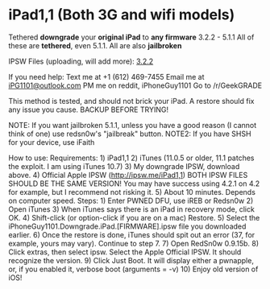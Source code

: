 # iPad1,1 (Both 3G and wifi models)
Tethered <b>downgrade</b> your <b>original iPad</b> to <b>any firmware</b> 3.2.2 - 5.1.1
All of these are <b>tethered</b>, even 5.1.1. All are also <b>jailbroken</b>
 
 IPSW Files (uploading, will add more):
   <a href='IPSWs/iPhoneGuy1101.Downgrade.iPad.3.2.2.ipsw'>3.2.2</a>  
 
 If you need help:
    Text me at +1 (612) 469-7455
    Email me at iPG1101@outlook.com
    PM me on reddit, iPhoneGuy1101
    Go to /r/GeekGRADE
 
 This method is tested, and should not brick your iPad. A restore should fix any issue you cause.
 BACKUP BEFORE TRYING!
 
 NOTE: If you want jailbroken 5.1.1, unless you have a good reason (I cannot think of one) use redsn0w's "jailbreak" button.
 NOTE2: If you have SHSH for your device, use iFaith
 
How to use:
  Requirements:
       1) iPad1,1
       2) iTunes (11.0.5 or older, 11.1 patches the exploit. I am using iTunes 10.7)
       3) My downgrade IPSW, download above.
       4) Official Apple IPSW (http://ipsw.me/iPad1,1)
          BOTH IPSW FILES SHOULD BE THE SAME VERSION!
          You may have success using 4.2.1 on 4.2 for example, but I recommend not risking it.
       5) About 10 minutes. Depends on computer speed.
  Steps:
       1) Enter PWNED DFU, use iREB or Redsn0w
       2) Open iTunes
       3) When iTunes says there is an iPad in recovery mode, click OK.
       4) Shift-click (or option-click if you are on a mac) Restore.
       5) Select the iPhoneGuy1101.Downgrade.iPad.[FIRMWARE].ipsw file you downloaded earlier.
       6) Once the restore is done, iTunes should spit out an error (37, for example, yours may vary). Continue to step 7.
       7) Open RedSn0w 0.9.15b.
       8) Click extras, then select ipsw. Select the Apple Official IPSW. It should recognize the version.
       9) Click Just Boot. It will display either a pwnapple, or, if you enabled it, verbose boot (arguments = -v)
       10) Enjoy old version of iOS!
